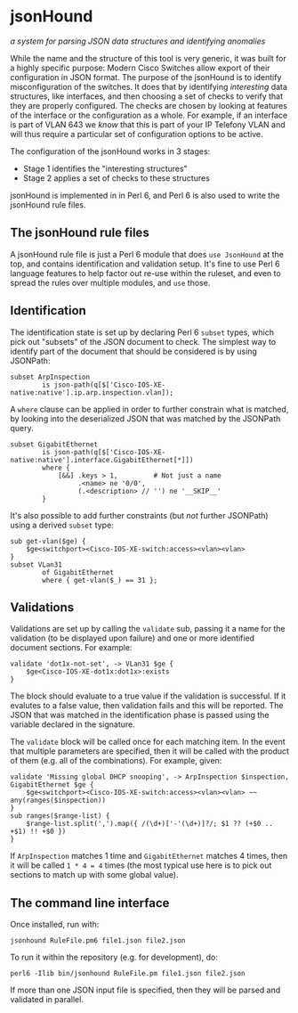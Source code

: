 # jsonHound
*a system for parsing JSON data structures and identifying anomalies*

While the name and the structure of this tool is very generic, it was built for a highly specific purpose:
Modern Cisco Switches allow export of their configuration in JSON format. The purpose of the jsonHound is
to identify misconfiguration of the switches. It does that by identifying *interesting* data structures,
like interfaces, and then choosing a set of checks to verify that they are properly configured. The
checks are chosen by looking at features of the interface or the configuration as a whole. For example,
if an interface is part of VLAN 643 we *know* that this is part of your IP Telefony VLAN and will thus
require a particular set of configuration options to be active.

The configuration of the jsonHound works in 3 stages:

* Stage 1 identifies the "interesting structures"
* Stage 2 applies a set of checks to these structures

jsonHound is implemented in in Perl 6, and Perl 6 is also used to write the jsonHound rule files.

## The jsonHound rule files

A jsonHound rule file is just a Perl 6 module that does `use JsonHound` at the top, and contains
identification and validation setup. It's fine to use Perl 6 language features to help factor out
re-use within the ruleset, and even to spread the rules over multiple modules, and `use` those.

## Identification

The identification state is set up by declaring Perl 6 `subset` types, which pick out "subsets"
of the JSON document to check. The simplest way to identify part of the document that should be
considered is by using JSONPath:

```
subset ArpInspection
        is json-path(q[$['Cisco-IOS-XE-native:native'].ip.arp.inspection.vlan]);
```

A `where` clause can be applied in order to further constrain what is matched, by looking
into the deserialized JSON that was matched by the JSONPath query.

```
subset GigabitEthernet
        is json-path(q[$['Cisco-IOS-XE-native:native'].interface.GigabitEthernet[*]])
        where {
            [&&] .keys > 1,         # Not just a name
                 .<name> ne '0/0',
                 (.<description> // '') ne '__SKIP__'
        }
```

It's also possible to add further constraints (but *not* further JSONPath) using a
derived `subset` type:

```
sub get-vlan($ge) {
    $ge<switchport><Cisco-IOS-XE-switch:access><vlan><vlan>
}
subset VLan31
        of GigabitEthernet
        where { get-vlan($_) == 31 };
```

## Validations

Validations are set up by calling the `validate` sub, passing it a name for the validation
(to be displayed upon failure) and one or more identified document sections. For example:

```
validate 'dot1x-not-set', -> VLan31 $ge {
    $ge<Cisco-IOS-XE-dot1x:dot1x>:exists
}
```

The block should evaluate to a true value if the validation is successful. If it evalutes
to a false value, then validation fails and this will be reported. The JSON that was
matched in the identification phase is passed using the variable declared in the signature.

The `validate` block will be called once for each matching item. In the event that multiple
parameters are specified, then it will be called with the product of them (e.g. all of the
combinations). For example, given:

```
validate 'Missing global DHCP snooping', -> ArpInspection $inspection, GigabitEthernet $ge {
    $ge<switchport><Cisco-IOS-XE-switch:access><vlan><vlan> ~~ any(ranges($inspection))
}
sub ranges($range-list) {
    $range-list.split(',').map({ /(\d+)['-'(\d+)]?/; $1 ?? (+$0 .. +$1) !! +$0 })
}
```

If `ArpInspection` matches 1 time and `GigabitEthernet` matches 4 times, then it will be
called `1 * 4 = 4` times (the most typical use here is to pick out sections to match up
with some global value).

## The command line interface

Once installed, run with:

```
jsonhound RuleFile.pm6 file1.json file2.json
```

To run it within the repository (e.g. for development), do:

```
perl6 -Ilib bin/jsonhound RuleFile.pm file1.json file2.json
```

If more than one JSON input file is specified, then they will be parsed and validated
in parallel.
